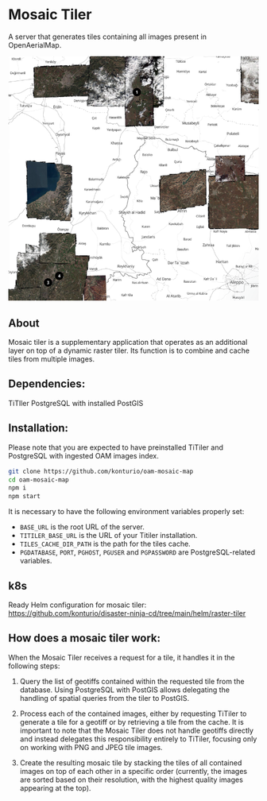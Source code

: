 # Mosaic Tiler

A server that generates tiles containing all images present in OpenAerialMap.

![Map](map.png)

## About

Mosaic tiler is a supplementary application that operates as an additional layer on top of a dynamic raster tiler. Its function is to combine and cache tiles from multiple images.

## Dependencies:

TiTIler
PostgreSQL with installed PostGIS

## Installation:

Please note that you are expected to have preinstalled TiTiler and PostgreSQL with ingested OAM images index.

```bash
git clone https://github.com/konturio/oam-mosaic-map
cd oam-mosaic-map
npm i
npm start
```

It is necessary to have the following environment variables properly set:
- `BASE_URL` is the root URL of the server.
- `TITILER_BASE_URL` is the URL of your Titiler installation.
- `TILES_CACHE_DIR_PATH` is the path for the tiles cache.
- `PGDATABASE`, `PORT`, `PGHOST`, `PGUSER` and `PGPASSWORD` are PostgreSQL-related variables.

## k8s

Ready Helm configuration for mosaic tiler:
https://github.com/konturio/disaster-ninja-cd/tree/main/helm/raster-tiler

## How does a mosaic tiler work:

When the Mosaic Tiler receives a request for a tile, it handles it in the following steps:
1. Query the list of geotiffs contained within the requested tile from the database. Using PostgreSQL with PostGIS allows delegating the handling of spatial queries from the tiler to PostGIS.
2. Process each of the contained images, either by requesting TiTiler to generate a tile for a geotiff or by retrieving a tile from the cache. It is important to note that the Mosaic Tiler does not handle geotiffs directly and instead delegates this responsibility entirely to TiTiler, focusing only on working with PNG and JPEG tile images.


3. Create the resulting mosaic tile by stacking the tiles of all contained images on top of each other in a specific order (currently, the images are sorted based on their resolution, with the highest quality images appearing at the top).
